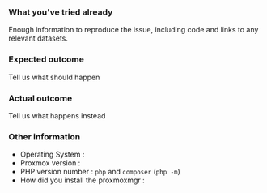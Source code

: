 <!--
Thanks for reporting issues to webproxmgr.
Your feedback helps us build a better product. Everyone wins! 

To make it possible for us to help you, please fill out the information below carefully.
--> 

### What you've tried already
Enough information to reproduce the issue, including code and links to any relevant datasets.

### Expected outcome
Tell us what should happen

### Actual outcome
Tell us what happens instead

### Other information

* Operating System :
* Proxmox version :
* PHP version number : `php` and `composer` (`php -m`) 
* How did you install the proxmoxmgr :
